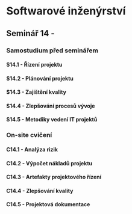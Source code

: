 # Softwarové inženýrství

## Seminář 14 -

### Samostudium před seminářem

#### S14.1 - Řízení projektu

#### S14.2 - Plánování projektu

#### S14.3 - Zajištění kvality

#### S14.4 - Zlepšování procesů vývoje

#### S14.5 - Metodiky vedení IT projektů

### On-site cvičení

#### C14.1 - Analýza rizik

#### C14.2 - Výpočet nákladů projektu

#### C14.3 - Artefakty projektového řízení

#### C14.4 - Zlepšování kvality

#### C14.5 - Projektová dokumentace